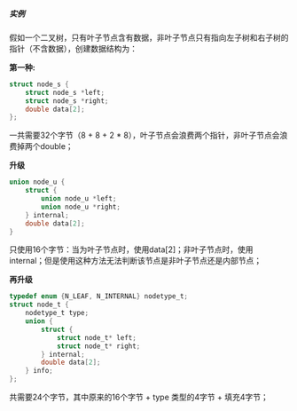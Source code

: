 

##### 实例

假如一个二叉树，只有叶子节点含有数据，非叶子节点只有指向左子树和右子树的指针（不含数据），创建数据结构为：

**第一种:**

```c
struct node_s {
	struct node_s *left;
	struct node_s *right;
	double data[2];
};
```

一共需要32个字节（8 + 8 + 2 * 8），叶子节点会浪费两个指针，非叶子节点会浪费掉两个double；

**升级**

```c
union node_u {
	struct {
		union node_u *left;
		union node_u *right;
	} internal;
	double data[2];
}
```

只使用16个字节：当为叶子节点时，使用data[2]；非叶子节点时，使用 internal；但是使用这种方法无法判断该节点是非叶子节点还是内部节点；

**再升级**

```c
typedef enum {N_LEAF, N_INTERNAL} nodetype_t;
struct node_t {
	nodetype_t type;
	union {
		struct {
			struct node_t* left;
			struct node_t* right;
		} internal;
		double data[2];
	} info;
};
```

共需要24个字节，其中原来的16个字节 + type 类型的4字节 + 填充4字节；



